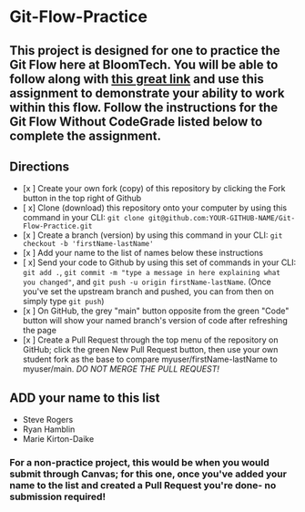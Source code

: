 # Git-Flow-Practice

## This project is designed for one to practice the Git Flow here at BloomTech. You will be able to follow along with [this great link](https://bloomtech.notion.site/bloomtech/BloomTech-Git-Flow-Step-by-step-269f68ae3bf64eb689a8328715a179f9) and use this assignment to demonstrate your ability to work within this flow. Follow the instructions for the Git Flow Without CodeGrade listed below to complete the assignment.

## Directions

- [x ] Create your own fork (copy) of this repository by clicking the Fork button in the top right of Github
- [ x] Clone (download) this repository onto your computer by using this command in your CLI: `git clone git@github.com:YOUR-GITHUB-NAME/Git-Flow-Practice.git`
- [x ] Create a branch (version) by using this command in your CLI: `git checkout -b 'firstName-lastName'`
- [x ] Add your name to the list of names below these instructions
- [ x] Send your code to Github by using this set of commands in your CLI: `git add .`, `git commit -m "type a message in here explaining what you changed"`, and `git push -u origin firstName-lastName`. (Once you've set the upstream branch and pushed, you can from then on simply type `git push`)
- [x ] On GitHub, the grey "main" button opposite from the green "Code" button will show your named branch's version of code after refreshing the page
- [x ] Create a Pull Request through the top menu of the repository on GitHub; click the green New Pull Request button, then use your own student fork as the base to compare myuser/firstName-lastName to myuser/main. *DO NOT MERGE THE PULL REQUEST!*


## ADD your name to this list
- Steve Rogers
- Ryan Hamblin
- Marie Kirton-Daike

### For a non-practice project, this would be when you would submit through Canvas; for this one, once you've added your name to the list and created a Pull Request you're done- no submission required!
